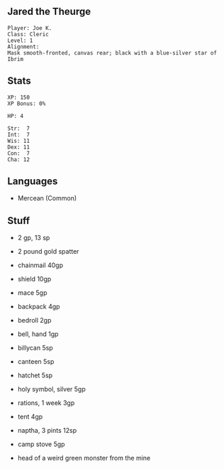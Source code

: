 
## Jared the Theurge

    Player: Joe K.
    Class: Cleric
    Level: 1
    Alignment:
    Mask smooth-fronted, canvas rear; black with a blue-silver star of Ibrim

## Stats

    XP: 150
    XP Bonus: 0%

    HP: 4

    Str:  7
    Int:  7
    Wis: 11
    Dex: 11
    Con:  7
    Cha: 12

## Languages

- Mercean (Common)

## Stuff

* 2 gp, 13 sp
* 2 pound gold spatter

* chainmail 40gp
* shield  10gp
* mace 5gp

* backpack 4gp
* bedroll 2gp
* bell, hand 1gp
* billycan 5sp
* canteen 5sp
* hatchet 5sp

* holy symbol, silver 5gp
* rations, 1 week 3gp

* tent 4gp

* naptha, 3 pints 12sp

* camp stove 5gp

* head of a weird green monster from the mine
